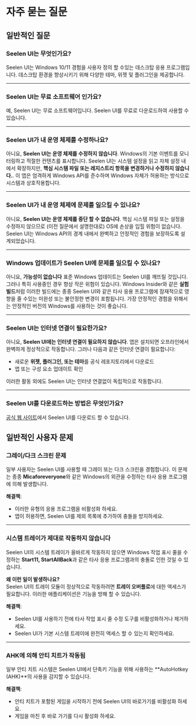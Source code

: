 # **자주 묻는 질문**

## **일반적인 질문**

### **Seelen UI는 무엇인가요?**

Seelen UI는 Windows 10/11 경험을 사용자 정의 할 수있는 데스크탑 응용
프로그램입니다. 데스크탑 환경을 향상시키기 위해 다양한 테마, 위젯 및 플러그인을
제공합니다.

---

### **Seelen UI는 무료 소프트웨어 인가요?**

예, Seelen UI는 무료 소프트웨어입니다. Seelen UI를 무료로 다운로드하여 사용할 수
있습니다.

---

### **Seelen UI가 내 운영 체제를 수정하나요?**

아니요, **Seelen UI는 운영 체제를 수정하지 않습니다**. Windows의 기본 이벤트를
모니터링하고 적절한 컨텐츠를 표시합니다. Seelen UI는 시스템 설정을 읽고 자체 설정 내에서 확장하지만,
**핵심 시스템 파일 또는 레지스트리 항목을 변경하거나 수정하지 않습니다.**. 이 앱은 엄격하게 Windows
API를 준수하며 Windows 자체가 허용하는 방식으로 시스템과 상호작용합니다.

---

### **Seelen UI가 내 운영 체제에 문제를 일으킬 수 있나요?**

아니요, **Seelen UI는 운영 체제를 중단 할 수 없습니다**. 핵심 시스템 파일 또는
설정을 수정하지 않으므로 (이전 질문에서 설명한대로) OS에 손상을 입힐 위험이
없습니다. Seelen UI는 Windows API의 경계 내에서 완벽하고 안정적인 경험을
보장하도록 설계되었습니다.

---

### **Windows 업데이트가 Seelen UI에 문제를 일으킬 수 있나요?**

아니요, **가능성이 없습니다** 표준 Windows 업데이트는 Seelen UI를 깨뜨릴 것입니다.
그러나 특히 사용중인 경우 항상 작은 위험이 있습니다. Windows Insider와 같은 **실험 빌드**처럼
이러한 빌드에는 종종 Seelen UI와 같은 타사 응용 프로그램에 잠재적으로
영향을 줄 수있는 미완성 또는 불안정한 변경이 포함됩니다. 가장 안정적인 경험을
위해서는 안정적인 버전의 Windows를 사용하는 것이 좋습니다.

---

### **Seelen UI는 인터넷 연결이 필요한가요?**

아니요, **Seelen UI에는 인터넷 연결이 필요하지 않습니다**. 앱은 설치되면
오프라인에서 완벽하게 정상적으로 작동합니다. 그러나 다음과 같은 인터넷 연결이 필요합니다:

- 새로운 **위젯, 플러그인, 또는 테마**를 공식 레포지토리에서 다운로드
- 앱 또는 구성 요소 업데이트 확인

이러한 활동 외에도 Seelen UI는 인터넷 연결없이 독립적으로 작동합니다.

---

### **Seelen UI를 다운로드하는 방법은 무엇인가요?**

[공식 웹 사이트](https://seelen.io)에서 Seelen UI를 다운로드 할 수
있습니다.

## **일반적인 사용자 문제**

### **그레이/다크 스크린 문제**

일부 사용자는 Seelen UI를 사용할 때 그레이 또는 다크 스크린을 경험합니다. 이
문제는 종종 **Micaforeveryone**와 같은 Windows의 외관을 수정하는 타사 응용 프로그램에 의해
발생합니다.

**해결책**:

- 이러한 유형의 응용 프로그램을 비활성화 하세요.
- 앱이 허용하면, Seelen UI를 제외 목록에 추가하여 충돌을 방지하세요.

---

### **시스템 트레이가 제대로 작동하지 않습니다**

Seelen UI의 시스템 트레이가 올바르게 작동하지 않으면 Windows 작업 표시 줄을
수정하는 **Start11, StartAllBack**과 같은 타사 응용 프로그램과의 충돌로 인한 것일 수 있습니다.

**왜 이런 일이 발생하나요?**\
Seelen UI의 트레이 모듈이 정상적으로 작동하려면 **트레이 오버플로**에 대한 엑세스가 필요합니다.
이러한 애플리케이션은 기능을 방해 할 수 있습니다.

**해결책**:

- Seelen UI를 사용하기 전에 타사 작업 표시 줄 수정 도구를 비활성화하거나
  제거하세요.
- Seelen UI가 기본 시스템 트레이에 완전히 액세스 할 수 있는지 확인하세요.

---

### **AHK에 의해 안티 치트가 작동됨**

일부 안티 치트 시스템은 Seelen UI에서 단축키 기능을 위해 사용하는
**AutoHotkey (AHK)**의 사용을 감지할 수 있습니다.

**해결책**:

- 안티 치트가 포함된 게임을 시작하기 전에 Seelen UI의 바로가기를 비활성화 하세요.
- 게임을 마친 후 바로 가기를 다시 활성화 하세요.
